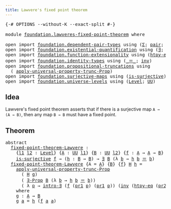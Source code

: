 ```yaml
---
title: Lawvere's fixed point theorem
---
```


<pre class="Agda"><a id="55" class="Symbol">{-#</a> <a id="59" class="Keyword">OPTIONS</a> <a id="67" class="Pragma">--without-K</a> <a id="79" class="Pragma">--exact-split</a> <a id="93" class="Symbol">#-}</a>

<a id="98" class="Keyword">module</a> <a id="105" href="foundation.lawveres-fixed-point-theorem.html" class="Module">foundation.lawveres-fixed-point-theorem</a> <a id="145" class="Keyword">where</a>

<a id="152" class="Keyword">open</a> <a id="157" class="Keyword">import</a> <a id="164" href="foundation.dependent-pair-types.html" class="Module">foundation.dependent-pair-types</a> <a id="196" class="Keyword">using</a> <a id="202" class="Symbol">(</a><a id="203" href="foundation-core.dependent-pair-types.html#515" class="Record">Σ</a><a id="204" class="Symbol">;</a> <a id="206" href="foundation-core.dependent-pair-types.html#588" class="InductiveConstructor">pair</a><a id="210" class="Symbol">;</a> <a id="212" href="foundation-core.dependent-pair-types.html#605" class="Field">pr1</a><a id="215" class="Symbol">;</a> <a id="217" href="foundation-core.dependent-pair-types.html#617" class="Field">pr2</a><a id="220" class="Symbol">)</a>
<a id="222" class="Keyword">open</a> <a id="227" class="Keyword">import</a> <a id="234" href="foundation.existential-quantification.html" class="Module">foundation.existential-quantification</a> <a id="272" class="Keyword">using</a> <a id="278" class="Symbol">(</a><a id="279" href="foundation.existential-quantification.html#1774" class="Function">∃</a><a id="280" class="Symbol">;</a> <a id="282" href="foundation.existential-quantification.html#1666" class="Function">∃-Prop</a><a id="288" class="Symbol">;</a> <a id="290" href="foundation.existential-quantification.html#2238" class="Function">intro-∃</a><a id="297" class="Symbol">)</a>
<a id="299" class="Keyword">open</a> <a id="304" class="Keyword">import</a> <a id="311" href="foundation.function-extensionality.html" class="Module">foundation.function-extensionality</a> <a id="346" class="Keyword">using</a> <a id="352" class="Symbol">(</a><a id="353" href="foundation-core.function-extensionality.html#965" class="Function">htpy-eq</a><a id="360" class="Symbol">)</a>
<a id="362" class="Keyword">open</a> <a id="367" class="Keyword">import</a> <a id="374" href="foundation.identity-types.html" class="Module">foundation.identity-types</a> <a id="400" class="Keyword">using</a> <a id="406" class="Symbol">(</a><a id="407" href="foundation-core.identity-types.html#1865" class="Function Operator">_＝_</a><a id="410" class="Symbol">;</a> <a id="412" href="foundation-core.identity-types.html#2729" class="Function">inv</a><a id="415" class="Symbol">)</a>
<a id="417" class="Keyword">open</a> <a id="422" class="Keyword">import</a> <a id="429" href="foundation.propositional-truncations.html" class="Module">foundation.propositional-truncations</a> <a id="466" class="Keyword">using</a>
  <a id="474" class="Symbol">(</a> <a id="476" href="foundation.propositional-truncations.html#5775" class="Function">apply-universal-property-trunc-Prop</a><a id="511" class="Symbol">)</a>
<a id="513" class="Keyword">open</a> <a id="518" class="Keyword">import</a> <a id="525" href="foundation.surjective-maps.html" class="Module">foundation.surjective-maps</a> <a id="552" class="Keyword">using</a> <a id="558" class="Symbol">(</a><a id="559" href="foundation.surjective-maps.html#1938" class="Function">is-surjective</a><a id="572" class="Symbol">)</a>
<a id="574" class="Keyword">open</a> <a id="579" class="Keyword">import</a> <a id="586" href="foundation.universe-levels.html" class="Module">foundation.universe-levels</a> <a id="613" class="Keyword">using</a> <a id="619" class="Symbol">(</a><a id="620" href="Agda.Primitive.html#597" class="Postulate">Level</a><a id="625" class="Symbol">;</a> <a id="627" href="foundation-core.universe-levels.html#235" class="Primitive">UU</a><a id="629" class="Symbol">)</a>
</pre>
## Idea

Lawvere's fixed point theorem asserts that if there is a surjective map `A → (A → B)`, then any map `B → B` must have a fixed point.

## Theorem

<pre class="Agda"><a id="799" class="Keyword">abstract</a>
  <a id="fixed-point-theorem-Lawvere"></a><a id="810" href="foundation.lawveres-fixed-point-theorem.html#810" class="Function">fixed-point-theorem-Lawvere</a> <a id="838" class="Symbol">:</a>
    <a id="844" class="Symbol">{</a><a id="845" href="foundation.lawveres-fixed-point-theorem.html#845" class="Bound">l1</a> <a id="848" href="foundation.lawveres-fixed-point-theorem.html#848" class="Bound">l2</a> <a id="851" class="Symbol">:</a> <a id="853" href="Agda.Primitive.html#597" class="Postulate">Level</a><a id="858" class="Symbol">}</a> <a id="860" class="Symbol">{</a><a id="861" href="foundation.lawveres-fixed-point-theorem.html#861" class="Bound">A</a> <a id="863" class="Symbol">:</a> <a id="865" href="foundation-core.universe-levels.html#235" class="Primitive">UU</a> <a id="868" href="foundation.lawveres-fixed-point-theorem.html#845" class="Bound">l1</a><a id="870" class="Symbol">}</a> <a id="872" class="Symbol">{</a><a id="873" href="foundation.lawveres-fixed-point-theorem.html#873" class="Bound">B</a> <a id="875" class="Symbol">:</a> <a id="877" href="foundation-core.universe-levels.html#235" class="Primitive">UU</a> <a id="880" href="foundation.lawveres-fixed-point-theorem.html#848" class="Bound">l2</a><a id="882" class="Symbol">}</a> <a id="884" class="Symbol">{</a><a id="885" href="foundation.lawveres-fixed-point-theorem.html#885" class="Bound">f</a> <a id="887" class="Symbol">:</a> <a id="889" href="foundation.lawveres-fixed-point-theorem.html#861" class="Bound">A</a> <a id="891" class="Symbol">→</a> <a id="893" href="foundation.lawveres-fixed-point-theorem.html#861" class="Bound">A</a> <a id="895" class="Symbol">→</a> <a id="897" href="foundation.lawveres-fixed-point-theorem.html#873" class="Bound">B</a><a id="898" class="Symbol">}</a> <a id="900" class="Symbol">→</a>
    <a id="906" href="foundation.surjective-maps.html#1938" class="Function">is-surjective</a> <a id="920" href="foundation.lawveres-fixed-point-theorem.html#885" class="Bound">f</a> <a id="922" class="Symbol">→</a> <a id="924" class="Symbol">(</a><a id="925" href="foundation.lawveres-fixed-point-theorem.html#925" class="Bound">h</a> <a id="927" class="Symbol">:</a> <a id="929" href="foundation.lawveres-fixed-point-theorem.html#873" class="Bound">B</a> <a id="931" class="Symbol">→</a> <a id="933" href="foundation.lawveres-fixed-point-theorem.html#873" class="Bound">B</a><a id="934" class="Symbol">)</a> <a id="936" class="Symbol">→</a> <a id="938" href="foundation.existential-quantification.html#1774" class="Function">∃</a> <a id="940" href="foundation.lawveres-fixed-point-theorem.html#873" class="Bound">B</a> <a id="942" class="Symbol">(λ</a> <a id="945" href="foundation.lawveres-fixed-point-theorem.html#945" class="Bound">b</a> <a id="947" class="Symbol">→</a> <a id="949" href="foundation.lawveres-fixed-point-theorem.html#925" class="Bound">h</a> <a id="951" href="foundation.lawveres-fixed-point-theorem.html#945" class="Bound">b</a> <a id="953" href="foundation-core.identity-types.html#1865" class="Function Operator">＝</a> <a id="955" href="foundation.lawveres-fixed-point-theorem.html#945" class="Bound">b</a><a id="956" class="Symbol">)</a>
  <a id="960" href="foundation.lawveres-fixed-point-theorem.html#810" class="Function">fixed-point-theorem-Lawvere</a> <a id="988" class="Symbol">{</a><a id="989" class="Argument">A</a> <a id="991" class="Symbol">=</a> <a id="993" href="foundation.lawveres-fixed-point-theorem.html#993" class="Bound">A</a><a id="994" class="Symbol">}</a> <a id="996" class="Symbol">{</a><a id="997" href="foundation.lawveres-fixed-point-theorem.html#997" class="Bound">B</a><a id="998" class="Symbol">}</a> <a id="1000" class="Symbol">{</a><a id="1001" href="foundation.lawveres-fixed-point-theorem.html#1001" class="Bound">f</a><a id="1002" class="Symbol">}</a> <a id="1004" href="foundation.lawveres-fixed-point-theorem.html#1004" class="Bound">H</a> <a id="1006" href="foundation.lawveres-fixed-point-theorem.html#1006" class="Bound">h</a> <a id="1008" class="Symbol">=</a>
    <a id="1014" href="foundation.propositional-truncations.html#5775" class="Function">apply-universal-property-trunc-Prop</a>
      <a id="1056" class="Symbol">(</a> <a id="1058" href="foundation.lawveres-fixed-point-theorem.html#1004" class="Bound">H</a> <a id="1060" href="foundation.lawveres-fixed-point-theorem.html#1186" class="Function">g</a><a id="1061" class="Symbol">)</a>
      <a id="1069" class="Symbol">(</a> <a id="1071" href="foundation.existential-quantification.html#1666" class="Function">∃-Prop</a> <a id="1078" href="foundation.lawveres-fixed-point-theorem.html#997" class="Bound">B</a> <a id="1080" class="Symbol">(λ</a> <a id="1083" href="foundation.lawveres-fixed-point-theorem.html#1083" class="Bound">b</a> <a id="1085" class="Symbol">→</a> <a id="1087" href="foundation.lawveres-fixed-point-theorem.html#1006" class="Bound">h</a> <a id="1089" href="foundation.lawveres-fixed-point-theorem.html#1083" class="Bound">b</a> <a id="1091" href="foundation-core.identity-types.html#1865" class="Function Operator">＝</a> <a id="1093" href="foundation.lawveres-fixed-point-theorem.html#1083" class="Bound">b</a><a id="1094" class="Symbol">))</a>
      <a id="1103" class="Symbol">(</a> <a id="1105" class="Symbol">λ</a> <a id="1107" href="foundation.lawveres-fixed-point-theorem.html#1107" class="Bound">p</a> <a id="1109" class="Symbol">→</a> <a id="1111" href="foundation.existential-quantification.html#2238" class="Function">intro-∃</a> <a id="1119" class="Symbol">(</a><a id="1120" href="foundation.lawveres-fixed-point-theorem.html#1001" class="Bound">f</a> <a id="1122" class="Symbol">(</a><a id="1123" href="foundation-core.dependent-pair-types.html#605" class="Field">pr1</a> <a id="1127" href="foundation.lawveres-fixed-point-theorem.html#1107" class="Bound">p</a><a id="1128" class="Symbol">)</a> <a id="1130" class="Symbol">(</a><a id="1131" href="foundation-core.dependent-pair-types.html#605" class="Field">pr1</a> <a id="1135" href="foundation.lawveres-fixed-point-theorem.html#1107" class="Bound">p</a><a id="1136" class="Symbol">))</a> <a id="1139" class="Symbol">(</a><a id="1140" href="foundation-core.identity-types.html#2729" class="Function">inv</a> <a id="1144" class="Symbol">(</a><a id="1145" href="foundation-core.function-extensionality.html#965" class="Function">htpy-eq</a> <a id="1153" class="Symbol">(</a><a id="1154" href="foundation-core.dependent-pair-types.html#617" class="Field">pr2</a> <a id="1158" href="foundation.lawveres-fixed-point-theorem.html#1107" class="Bound">p</a><a id="1159" class="Symbol">)</a> <a id="1161" class="Symbol">(</a><a id="1162" href="foundation-core.dependent-pair-types.html#605" class="Field">pr1</a> <a id="1166" href="foundation.lawveres-fixed-point-theorem.html#1107" class="Bound">p</a><a id="1167" class="Symbol">))))</a>
    <a id="1176" class="Keyword">where</a>
    <a id="1186" href="foundation.lawveres-fixed-point-theorem.html#1186" class="Function">g</a> <a id="1188" class="Symbol">:</a> <a id="1190" href="foundation.lawveres-fixed-point-theorem.html#993" class="Bound">A</a> <a id="1192" class="Symbol">→</a> <a id="1194" href="foundation.lawveres-fixed-point-theorem.html#997" class="Bound">B</a>
    <a id="1200" href="foundation.lawveres-fixed-point-theorem.html#1186" class="Function">g</a> <a id="1202" href="foundation.lawveres-fixed-point-theorem.html#1202" class="Bound">a</a> <a id="1204" class="Symbol">=</a> <a id="1206" href="foundation.lawveres-fixed-point-theorem.html#1006" class="Bound">h</a> <a id="1208" class="Symbol">(</a><a id="1209" href="foundation.lawveres-fixed-point-theorem.html#1001" class="Bound">f</a> <a id="1211" href="foundation.lawveres-fixed-point-theorem.html#1202" class="Bound">a</a> <a id="1213" href="foundation.lawveres-fixed-point-theorem.html#1202" class="Bound">a</a><a id="1214" class="Symbol">)</a>
</pre>